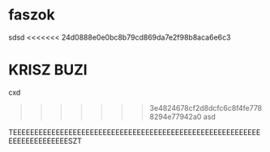 faszok
======

sdsd
<<<<<<< 24d0888e0e0bc8b79cd869da7e2f98b8aca6e6c3



KRISZ BUZI
=======
cxd
>>>>>>> 3e4824678cf2d8dcfc6c8f4fe7788294e77942a0
asd

TEEEEEEEEEEEEEEEEEEEEEEEEEEEEEEEEEEEEEEEEEEEEEEEEEEEEEEEEEEEEEEEEEEEEEEEESZT